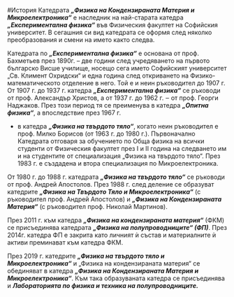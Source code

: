 #История
Катедрата ***„Физика на Кондензираната Материя и Микроелектроника“*** е
наследник на най-старата катедра ***„Експериментална физика“*** във Физическия
факултет на Софийския университет. В сегашния си вид катедрата се оформя след
няколко преобразования и смени на името както следва.

Катедрата по ***„Експериментална физика“*** е основана от проф. Бахметьев през
1890г. – две години след учредяването на първото българско Висше училище, носещо
сега името Софийският университет „Св. Климент Охридски“ и една година след
откриването на Физико-математическото отделение в него. Той е и неин ръководител
до 1907 г. От 1907 г. до 1937 г. катедра ***„Експериментална физика“*** се ръководи от
проф. Александър Христов, а от 1937 г. до 1962 г. ‒ от проф. Георги Наджаков. През
този период тя се преименува в катедра ***„Опитна физика“***, а впоследствие през 1967 г.
- в катедра ***„Физика на твърдото тяло“***, когато неин ръководител е проф. Милко
Борисов (от 1963 г. до 1980 г.). Първоначално Катедрата отговаря за обучението по
Обща физика на всички студенти от Физическия факултет през I и II година на
следването им и на студентите от специализация „Физика на твърдото тяло“. През 1983
г. е създадена и втора специализация по Микроелектроника.

От 1980 г. до 1988 г. катедрата ***„Физика на твърдото тяло“*** се ръководи от
проф. Андрей Апостолов. През 1988 г. след деление се образуват катедрите ***„Физика на
Твърдото Тяло и Микроелектроника“*** (с ръководител проф. Андрей Апостолов) и
***„Физика на Кондензираната Материя“*** (с ръководител проф. Николай Мартинов).

През 2011 г. към катедра ***„Физика на кондензираната материя“*** (ФКМ) се
присъединява катедрата ***„Физика на полупроводниците“ (ФП)***. През 2014г. катедра
ФП е закрита като личният ѝ състав и материалните ѝ активи преминават към катедра
ФКМ.

През 2019 г. катедрите ***„Физика на твърдото тяло и Микроелектроника“*** и
„Физика на кондензираната материя“ се обединяват в катедра ***„Физика на
Кондензираната Материя и Микроелектроника“***. Към така образуваната катедра се
присъединява и ***Лабораторията по физика и техника на полупроводниците.***